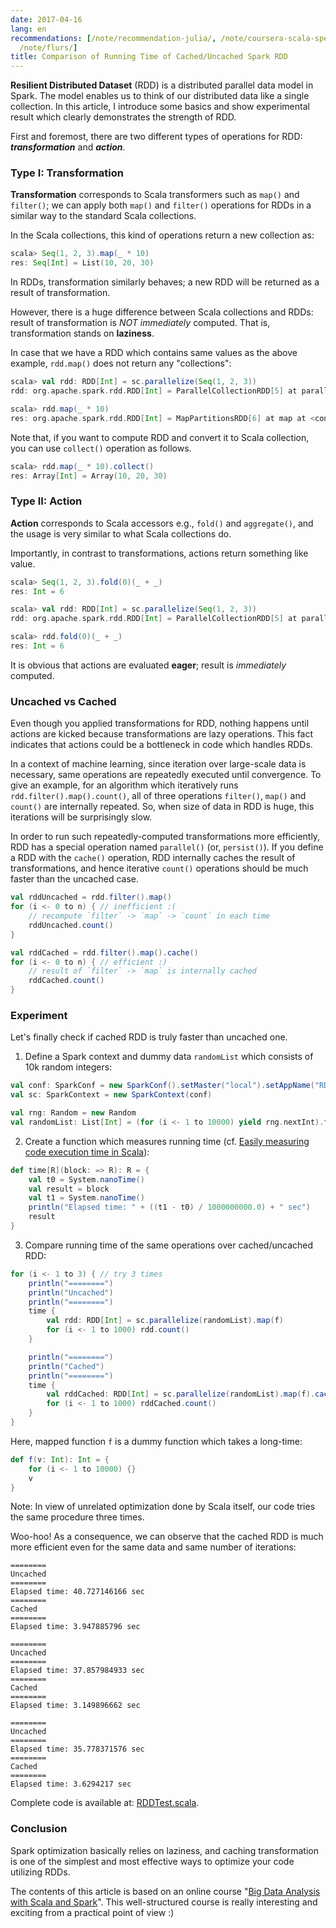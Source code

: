 ```yaml
---
date: 2017-04-16
lang: en
recommendations: [/note/recommendation-julia/, /note/coursera-scala-specialization/,
  /note/flurs/]
title: Comparison of Running Time of Cached/Uncached Spark RDD
---
```


**Resilient Distributed Dataset** (RDD) is a distributed parallel data model in Spark. The model enables us to think of our distributed data like a single collection. In this article, I introduce some basics and show experimental result which clearly demonstrates the strength of RDD.

First and foremost, there are two different types of operations for RDD: ***transformation*** and ***action***.

### Type I: Transformation

**Transformation** corresponds to Scala transformers such as `map()` and `filter()`; we can apply both `map()` and `filter()` operations for RDDs in a similar way to the standard Scala collections.

In the Scala collections, this kind of operations return a new collection as:

```scala
scala> Seq(1, 2, 3).map(_ * 10)
res: Seq[Int] = List(10, 20, 30)
```

In RDDs, transformation similarly behaves; a new RDD will be returned as a result of transformation.

However, there is a huge difference between Scala collections and RDDs: result of transformation is *NOT immediately* computed. That is, transformation stands on **laziness**.

In case that we have a RDD which contains same values as the above example, `rdd.map()` does not return any "collections":

```scala
scala> val rdd: RDD[Int] = sc.parallelize(Seq(1, 2, 3))
rdd: org.apache.spark.rdd.RDD[Int] = ParallelCollectionRDD[5] at parallelize at <console>:20

scala> rdd.map(_ * 10)
res: org.apache.spark.rdd.RDD[Int] = MapPartitionsRDD[6] at map at <console>:22
```

Note that, if you want to compute RDD and convert it to Scala collection, you can use `collect()` operation as follows.

```scala
scala> rdd.map(_ * 10).collect()
res: Array[Int] = Array(10, 20, 30)
```

### Type II: Action

**Action** corresponds to Scala accessors e.g., `fold()` and `aggregate()`, and the usage is very similar to what Scala collections do.

Importantly, in contrast to transformations, actions return something like value.

```scala
scala> Seq(1, 2, 3).fold(0)(_ + _)
res: Int = 6
```

```scala
scala> val rdd: RDD[Int] = sc.parallelize(Seq(1, 2, 3))
rdd: org.apache.spark.rdd.RDD[Int] = ParallelCollectionRDD[5] at parallelize at <console>:20

scala> rdd.fold(0)(_ + _)
res: Int = 6
```

It is obvious that actions are evaluated **eager**; result is *immediately* computed.

### Uncached vs Cached

Even though you applied transformations for RDD, nothing happens until actions are kicked because transformations are lazy operations. This fact indicates that actions could be a bottleneck in code which handles RDDs.

In a context of machine learning, since iteration over large-scale data is necessary, same operations are repeatedly executed until convergence. To give an example, for an algorithm which iteratively runs `rdd.filter().map().count()`, all of three operations `filter()`, `map()` and `count()` are internally repeated. So, when size of data in RDD is huge, this iterations will be surprisingly slow.

In order to run such repeatedly-computed transformations more efficiently, RDD has a special operation named `parallel()` (or, `persist()`). If you define a RDD with the `cache()` operation, RDD internally caches the result of transformations, and hence iterative `count()` operations should be much faster than the uncached case.

```scala
val rddUncached = rdd.filter().map()
for (i <- 0 to n) { // inefficient :(
	// recompute `filter` -> `map` -> `count` in each time
	rddUncached.count()
}
```

```scala
val rddCached = rdd.filter().map().cache()
for (i <- 0 to n) { // efficient :)
	// result of `filter` -> `map` is internally cached
	rddCached.count()
}
```

### Experiment

Let's finally check if cached RDD is truly faster than uncached one.

1) Define a Spark context and dummy data `randomList` which consists of 10k random integers:

```scala
val conf: SparkConf = new SparkConf().setMaster("local").setAppName("RDDTest")
val sc: SparkContext = new SparkContext(conf)

val rng: Random = new Random
val randomList: List[Int] = (for (i <- 1 to 10000) yield rng.nextInt).toList
```

2) Create a function which measures running time (cf. [Easily measuring code execution time in Scala](http://biercoff.com/easily-measuring-code-execution-time-in-scala/)):

```scala
def time[R](block: => R): R = {
	val t0 = System.nanoTime()
	val result = block
	val t1 = System.nanoTime()
	println("Elapsed time: " + ((t1 - t0) / 1000000000.0) + " sec")
	result
}
```

3) Compare running time of the same operations over cached/uncached RDD:

```scala
for (i <- 1 to 3) { // try 3 times
	println("========")
	println("Uncached")
	println("========")
	time {
		val rdd: RDD[Int] = sc.parallelize(randomList).map(f)
		for (i <- 1 to 1000) rdd.count()
	}

	println("========")
	println("Cached")
	println("========")
	time {
		val rddCached: RDD[Int] = sc.parallelize(randomList).map(f).cache()
		for (i <- 1 to 1000) rddCached.count()
	}
}
```

Here, mapped function `f` is a dummy function which takes a long-time:

```scala
def f(v: Int): Int = {
	for (i <- 1 to 10000) {}
	v
}
```

Note: In view of unrelated optimization done by Scala itself, our code tries the same procedure three times.

Woo-hoo! As a consequence, we can observe that the cached RDD is much more efficient even for the same data and same number of iterations:

```
========
Uncached
========
Elapsed time: 40.727146166 sec
========
Cached
========
Elapsed time: 3.947885796 sec
```

```
========
Uncached
========
Elapsed time: 37.857984933 sec
========
Cached
========
Elapsed time: 3.149896662 sec
```

```
========
Uncached
========
Elapsed time: 35.778371576 sec
========
Cached
========
Elapsed time: 3.6294217 sec
```

Complete code is available at: [RDDTest.scala](https://github.com/takuti-sandbox/tmp/blob/644d7c6e85c7f111b0f340ece37bc1d4434bb5e5/scala/src/main/scala/rdd/RDDTest.scala).

### Conclusion

Spark optimization basically relies on laziness, and caching transformation is one of the simplest and most effective ways to optimize your code utilizing RDDs.

The contents of this article is based on an online course "[Big Data Analysis with Scala and Spark](https://www.coursera.org/learn/scala-spark-big-data)". This well-structured course is really interesting and exciting from a practical point of view :)